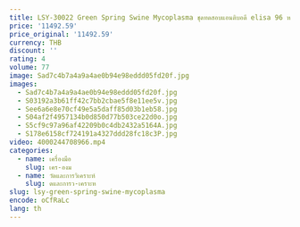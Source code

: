 ```yaml
---
title: LSY-30022 Green Spring Swine Mycoplasma ชุดทดสอบแอนติบอดี elisa 96 หลุม/ชุดการทดสอบโรคสัตว์
price: '11492.59'
price_original: '11492.59'
currency: THB
discount: ''
rating: 4
volume: 77
image: Sad7c4b7a4a9a4ae0b94e98eddd05fd20f.jpg
images:
  - Sad7c4b7a4a9a4ae0b94e98eddd05fd20f.jpg
  - S03192a3b61ff42c7bb2cbae5f8e11ee5v.jpg
  - See6a6e8e70cf49e5a5daff85d03b1eb58.jpg
  - S04af2f4957134b0d850d77b503ce22d0o.jpg
  - S5cf9c97a96af42209b0c4db2432a5164A.jpg
  - S178e6158cf724191a4327ddd28fc18c3P.jpg
video: 4000244708966.mp4
categories:
  - name: เครื่องมือ
    slug: เคร-องม
  - name: วัดและการวิเคราะห์
    slug: ดและการว-เคราะห
slug: lsy-green-spring-swine-mycoplasma
encode: oCfRaLc
lang: th
---
```

  